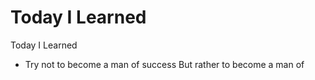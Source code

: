 # Today I Learned

Today I Learned

* Try not to become a man of success But rather to become a man of